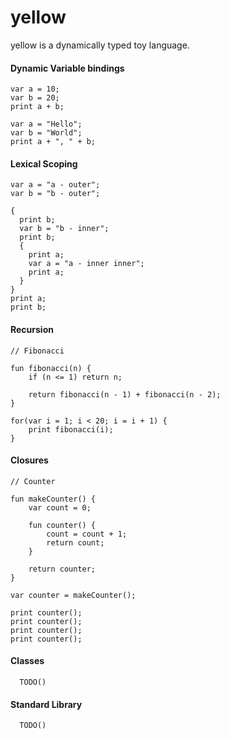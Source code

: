 # yellow

yellow is a dynamically typed toy language.

#### Dynamic Variable bindings
```
var a = 10;
var b = 20;
print a + b;

var a = "Hello";
var b = "World";
print a + ", " + b;
```

#### Lexical Scoping
```
var a = "a - outer";
var b = "b - outer";

{
  print b;
  var b = "b - inner";
  print b;
  {
    print a;
    var a = "a - inner inner";
    print a;
  }
}
print a;
print b;
```

#### Recursion
```
// Fibonacci

fun fibonacci(n) {
    if (n <= 1) return n;

    return fibonacci(n - 1) + fibonacci(n - 2);
}

for(var i = 1; i < 20; i = i + 1) {
    print fibonacci(i);
}
```

#### Closures
```
// Counter

fun makeCounter() {
    var count = 0;

    fun counter() {
        count = count + 1;
        return count;
    }

    return counter;
}

var counter = makeCounter();

print counter();
print counter();
print counter();
print counter();

```
#### Classes
```
  TODO()
```

#### Standard Library
```
  TODO()
```

